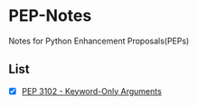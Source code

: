 # PEP-Notes
Notes for Python Enhancement Proposals(PEPs)

## List

- [x] [PEP 3102 - Keyword-Only Arguments](./3102_KeywordOnlyArguments/3102_KeywordOnlyArguments.ipynb)
